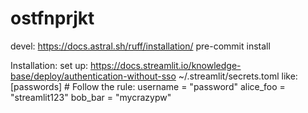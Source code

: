 # ostfnprjkt


devel:
https://docs.astral.sh/ruff/installation/
pre-commit install

Installation: set up: https://docs.streamlit.io/knowledge-base/deploy/authentication-without-sso
    ~/.streamlit/secrets.toml
    like:
    [passwords]
    # Follow the rule: username = "password"
    alice_foo = "streamlit123"
    bob_bar = "mycrazypw"
